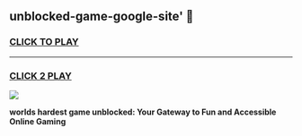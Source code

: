 
## unblocked-game-google-site' 👋
<h3>
<a href="https://premium.freeplayer.one?title=unblocked-game-google-site'&ref=14F">CLICK TO PLAY</a></h3>
<hr>

<h3>
<a href="https://premium.freeplayer.one?title=unblocked-game-google-site'&ref=14F">CLICK 2 PLAY</a>
  
</h3>

<a href="https://premium.freeplayer.one?title=unblocked-game-google-site'&ref=12F/"><img src="https://clearcache.store/games.png"></a>


**worlds hardest game unblocked: Your Gateway to Fun and Accessible Online Gaming**
